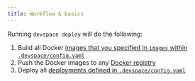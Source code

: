 ```yaml
---
title: Workflow & basics
---
```


Running `devspace deploy` will do the following:
1. Build all Docker [images that you specified in `images` within `.devspace/config.yaml`](/docs/cli/deployment/images)
2. Push the Docker images to any [Docker registry](/docs/cli/images/workflow)
3. Deploy all [deployments defined in `.devspace/config.yaml`](/docs/cli/deployment/deployments)
